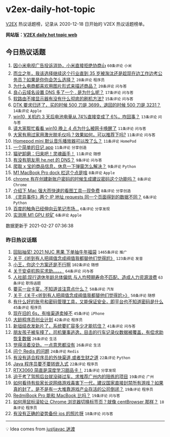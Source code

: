 # v2ex-daily-hot-topic

[V2EX](https://www.v2ex.com/) 热议话题榜，记录从 2020-12-18 日开始的 V2EX 热议话题榜单。

**网站版：[V2EX daily hot topic web](https://realleonardo.github.io/v2ex-daily-hot-topic-web/)**

## 今日热议话题

<!-- TODAY BEGIN -->

1. [因小米电视广告投诉消协，小米直接拒绝协商👍](https://www.v2ex.com/t/756703) `60条评论` `小米`
1. [而立之年，我该选择继续这个行业直到 35 岁被淘汰还是趁现在边工作边考公务员？如果是你你会怎么选择？](https://www.v2ex.com/t/756688) `28条评论` `程序员`
1. [为什么电商都喜欢用图片形式来描述商品？](https://www.v2ex.com/t/756683) `20条评论` `问与答`
1. [良心云域名设置 DNS 多了一个 . 是为什么呢？](https://www.v2ex.com/t/756689) `17条评论` `问与答`
1. [软路由不接显示器有没有什么彻底的刷机方法?](https://www.v2ex.com/t/756678) `15条评论` `问与答`
1. [DTK 要求归还了，买的时候 500 刀是 3699，退回的时候 500 刀是 3231？](https://www.v2ex.com/t/756679) `14条评论` `Apple`
1. [win10, 关机约 3 天后电池电量从 74%直接变成了 6%，咋回事？](https://www.v2ex.com/t/756698) `13条评论` `问与答`
1. [请大家帮忙看看 win10 晚上 4 点为什么被网卡唤醒了](https://www.v2ex.com/t/756715) `11条评论` `问与答`
1. [大家有用过家用激光脱毛仪吗？效果如何，可以推荐下吗?](https://www.v2ex.com/t/756694) `11条评论` `问与答`
1. [Homepod mini 默认音乐播放器可以改了么？](https://www.v2ex.com/t/756685) `11条评论` `HomePod`
1. [一个简单的日记 app](https://www.v2ex.com/t/756673) `11条评论` `分享创造`
1. [猫驴卸磨：归来吧！灵魂画手！](https://www.v2ex.com/t/756669) `11条评论` `随想`
1. [有没有朋友用 he.net 的 DNS？](https://www.v2ex.com/t/756716) `9条评论` `问与答`
1. [爬取 x 宝的商品信息，休息一下弹窗怎么解决？](https://www.v2ex.com/t/756671) `9条评论` `Python`
1. [M1 MacBook Pro dock 栏这个点是啥](https://www.v2ex.com/t/756720) `8条评论` `Apple`
1. [chrome 有在创建新账户密码的时候生成建议密码这个功能吗？](https://www.v2ex.com/t/756699) `8条评论` `Chrome`
1. [介绍下 Mac 强大而快速的看图工具—现免费](https://www.v2ex.com/t/756672) `8条评论` `分享创造`
1. [《灵异事件》两个 IP 地址 requests 同一个页面得到的数据不同？](https://www.v2ex.com/t/756728) `6条评论` `Python`
1. [百度的触角已经伸向云笔记市场…](https://www.v2ex.com/t/756700) `6条评论` `分享发现`
1. [实测用 M1 GPU 挖矿](https://www.v2ex.com/t/756677) `6条评论` `Apple`

数据更新于 2021-02-27 07:36:38

<!-- TODAY END -->

### 昨日热议话题

<!-- YESTERDAY BEGIN -->

1. [回贴抽奖! 2021 NUC 黑果 下单抽牛年福袋](https://www.v2ex.com/t/756373) `1465条评论` `推广`
1. [关于《听到有人把阈值念成阀值我都替他们觉得尬》](https://www.v2ex.com/t/756388) `123条评论` `发音`
1. [小王，你这个方案还是不行啊](https://www.v2ex.com/t/756365) `102条评论` `随想`
1. [关于安卓机购买求助。。。。](https://www.v2ex.com/t/756366) `64条评论` `问与答`
1. [人社部:现行退休年龄总体偏低 与人均预期寿命不匹配、造成人力资源浪费](https://www.v2ex.com/t/756455) `63条评论` `职场话题`
1. [要买一台卡宴，不知道该注意点什么？](https://www.v2ex.com/t/756435) `58条评论` `汽车`
1. [关于《关于<听到有人把阈值念成阀值我都替他们觉得尬>》](https://www.v2ex.com/t/756408) `50条评论` `随想`
1. [有什么好的账号和密码管理工具，又能保证安全，即平台也不知道密码是什么](https://www.v2ex.com/t/756481) `45条评论` `程序员`
1. [现在旧的 6s，有啥渠道卖掉不](https://www.v2ex.com/t/756390) `45条评论` `iPhone`
1. [大龄程序员创业计划](https://www.v2ex.com/t/756394) `42条评论` `程序员`
1. [新垣结衣发新片了，系统要扩容多少才能抗住？](https://www.v2ex.com/t/756369) `41条评论` `问与答`
1. [朋友孩子被车撞了，司机肇事逃逸，目击的行车记录仪数据被覆盖，有偿求助恢复数据](https://www.v2ex.com/t/756641) `26条评论` `生活`
1. [觉得活着没劲，一点意思都没有](https://www.v2ex.com/t/756630) `26条评论` `生活`
1. [问个 Redis 的问题](https://www.v2ex.com/t/756528) `24条评论` `Redis`
1. [有没有适合程序员的外快渠道,或者生财之道](https://www.v2ex.com/t/756534) `22条评论` `Python`
1. [Java 程序员要不要转嵌入式](https://www.v2ex.com/t/756419) `22条评论` `程序员`
1. [RTX3060 简直是深度学习甜品卡！](https://www.v2ex.com/t/756525) `21条评论` `分享发现`
1. [迫于考了驾照后台就没碰过车，求推荐广州内的陪练的项目](https://www.v2ex.com/t/756487) `19条评论` `广州`
1. [如何看待有些家长说网络游戏毒害下一代，建议国家直接封禁所有游戏？如果真的封了，是不是有一大堆靠游戏产业存活的公司倒闭？](https://www.v2ex.com/t/756439) `19条评论` `程序员`
1. [RedmiBook Pro 能和 MacBook 比吗？](https://www.v2ex.com/t/756375) `19条评论` `问与答`
1. [如何用鼠标滚轮让 Chrome 浏览器切换标签页？就像 centBrowser 那样？](https://www.v2ex.com/t/756563) `18条评论` `程序员`
1. [有没有正确的姿势备份 ios 的照片呀](https://www.v2ex.com/t/756548) `18条评论` `问与答`

<!-- YESTERDAY END -->

---

💡 Idea comes from [justjavac 迷渡](https://github.com/justjavac/)
